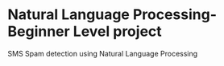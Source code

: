 # Natural Language Processing- Beginner Level project
SMS Spam detection using Natural Language Processing
